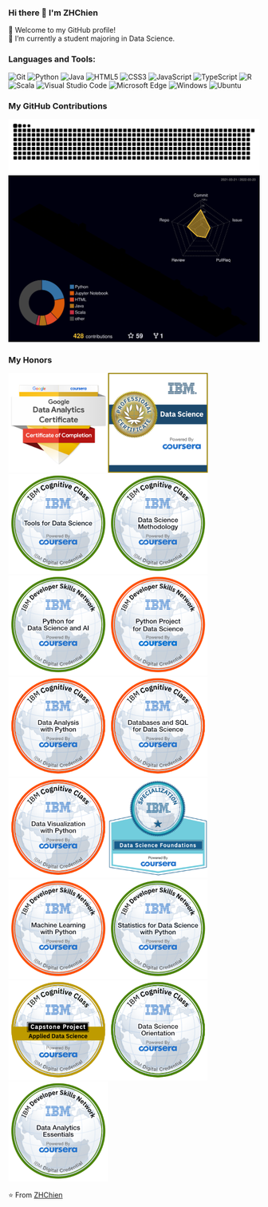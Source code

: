### Hi there 👋 I'm ZHChien
🎉 Welcome to my GitHub profile!  
🔭 I’m currently a student majoring in Data Science. 

### Languages and Tools:
![Git](https://img.shields.io/badge/Git-F05032?style=flat-square&logo=Git&logoColor=white)
![Python](https://img.shields.io/badge/Python-3776AB?style=flat-square&logo=Python&logoColor=white)
![Java](https://img.shields.io/badge/Java-ED8B00?style=flat-square&logo=java&logoColor=white)
![HTML5](https://img.shields.io/badge/HTML5-E34F26?style=flat-square&logo=html5&logoColor=white)
![CSS3](https://img.shields.io/badge/CSS3-1572B6?style=flat-square&logo=css3&logoColor=white)
![JavaScript](https://img.shields.io/badge/JavaScript-F7DF1E?style=flat-square&logo=JavaScript&logoColor=white)
![TypeScript](https://img.shields.io/badge/TypeScript-007ACC?style=flat-square&logo=typescript&logoColor=white)
![R](https://img.shields.io/badge/R-276DC3?style=flat-square&logo=r&logoColor=white)
![Scala](https://img.shields.io/badge/Scala-DC322F?style=flat-square&logo=scala&logoColor=white)
![Visual Studio Code](https://img.shields.io/badge/Visual_Studio_Code-007ACC?style=flat-square&logo=Visual-Studio-Code&logoColor=white)
![Microsoft Edge](https://img.shields.io/badge/Microsoft_Edge-0078D7?style=flat-square&logo=Microsoft-Edge&logoColor=white)
![Windows](https://img.shields.io/badge/Windows-0078D6?style=flat-square&logo=windows&logoColor=white)
![Ubuntu](https://img.shields.io/badge/Ubuntu-E95420?style=flat-square&logo=ubuntu&logoColor=white)

### My GitHub Contributions

![](./snakes/github-contribution-grid-snake.svg)
![](./profile-3d-contrib/profile-night-rainbow.svg)

### My Honors
<img src="./badges/google-data-analytics-professional-certificate.1.png" width="200px"><img src="./badges/data-science-professional-certificate-v2.png" width="200px"><img src="./badges/tools-for-data-science.png" width="200px"><img src="./badges/data-science-methodology.png" width="200px">
<img src="./badges/python-for-data-science-and-ai.png" width="200px"><img src="./badges/python-project-for-data-science.png" width="200px"><img src="./badges/data-analysis-with-python.png" width="200px"><img src="./badges/databases-and-sql-for-data-science.png" width="200px">
<img src="./badges/data-visualization-with-python.png" width="200px"><img src="./badges/data-science-foundations-specialization.png" width="200px"><img src="./badges/machine-learning-with-python.png" width="200px"><img src="./badges/statistics-for-data-science-with-python.png" width="200px">
<img src="./badges/applied-data-science-capstone.png" width="200px"><img src="./badges/data-science-orientation.png" width="200px"><img src="./badges/data-analytics-essentials.png" width="200px">


<!-- ### My GitHub Stats

![ZhChain's GitHub stats](https://github-readme-stats.vercel.app/api?username=dukechain2333&show_icons=true&theme=radical) -->
<!-- ![Top Langs](https://github-readme-stats.vercel.app/api/top-langs/?username=dukechain2333&theme=radical&layout=compact) -->

⭐️ From [ZHChien](https://github.com/dukechain2333)
